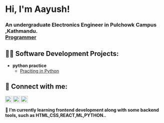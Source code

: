 <h1>Hi, I'm Aayush!</h1><p><h3> An undergraduate Electronics Engineer in Pulchowk Campus ,Kathmandu. <br/><a href="https://github.com/aayush-rouniyar">Programmer</a><a href="https://www.linkedin.com/in/aayush-rouniyar/"></a></h3>

<h2>👨‍💻 Software Development Projects:</h2>

- <b>python practice</b>
  - [Praciting in Python](https://github.com/joshmadakor1/Algorithms-Practice)



<h2> 🤳 Connect with me:</h2>
<img align="left" alt="Aayush Rouniyar | Email" width="22px" src="https://cdn.jsdelivr.net/npm/simple-icons@v3/icons/mail-dot-ru.svg" /><p>

[<img align="left" alt="Aayush Rouniyar | LinkedIn" width="22px" src="https://cdn.jsdelivr.net/npm/simple-icons@v3/icons/linkedin.svg" />][linkedin]<p>
[<img align="left" alt="Aayush Rouniyar| Instagram" width="22px" src="https://cdn.jsdelivr.net/npm/simple-icons@v3/icons/instagram.svg" />][instagram]


[instagram]:https://www.instagram.com/_ronn_____y/
[linkedin]:https://www.linkedin.com/in/aayush-rouniyar/
[E-mail]:aayushrouniyar666@gmail.com
<br>


<h4>

🌱 I’m currently learning  frontend development along with some backend tools, such as HTML,CSS,REACT,ML,PYTHON..  
</h4>

